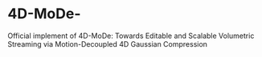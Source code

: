 # 4D-MoDe-
Official implement of 4D-MoDe: Towards Editable and Scalable Volumetric Streaming via Motion-Decoupled 4D Gaussian Compression
